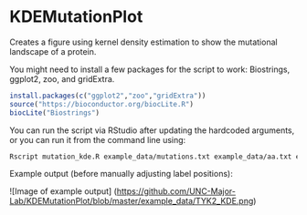 # KDEMutationPlot
Creates a figure using kernel density estimation to show the mutational landscape of a protein.

You might need to install a few packages for the script to work: Biostrings, ggplot2, zoo, and gridExtra.

```R
install.packages(c("ggplot2","zoo","gridExtra"))
source("https://bioconductor.org/biocLite.R")
biocLite("Biostrings")
```

You can run the script via RStudio after updating the hardcoded arguments, or you can run it from the command line using:

```bash
Rscript mutation_kde.R example_data/mutations.txt example_data/aa.txt example_data/domain.txt example_data/P29597.fasta example_data/test.pdf
```

Example output (before manually adjusting label positions):

![Image of example output] (https://github.com/UNC-Major-Lab/KDEMutationPlot/blob/master/example_data/TYK2_KDE.png)
